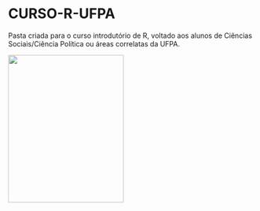 # CURSO-R-UFPA

Pasta criada para o curso introdutório de R, voltado aos alunos de Ciências Sociais/Ciência Política ou áreas correlatas da UFPA. 

<img src="[https://giphy.com/embed/NytMLKyiaIh6VH9SPm](https://giphy.com/embed/NytMLKyiaIh6VH9SPm)" width="235" height="300" />



